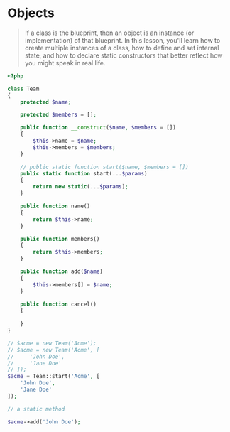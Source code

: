 # Objects

> If a class is the blueprint, then an object is an instance (or implementation) of that blueprint. In this lesson, you'll learn how to create multiple instances of a class, how to define and set internal state, and how to declare static constructors that better reflect how you might speak in real life.

```php
<?php

class Team
{
    protected $name;

    protected $members = [];

    public function __construct($name, $members = [])
    {
        $this->name = $name;
        $this->members = $members;
    }

    // public static function start($name, $members = [])
    public static function start(...$params)
    {
        return new static(...$params);
    }

    public function name()
    {
        return $this->name;
    }

    public function members()
    {
        return $this->members;
    }

    public function add($name)
    {
        $this->members[] = $name;
    }

    public function cancel()
    {
        
    }
}

// $acme = new Team('Acme');
// $acme = new Team('Acme', [
//     'John Doe',
//     'Jane Doe'
// ]);
$acme = Team::start('Acme', [
    'John Doe',
    'Jane Doe'
]);

// a static method

$acme->add('John Doe');
```
